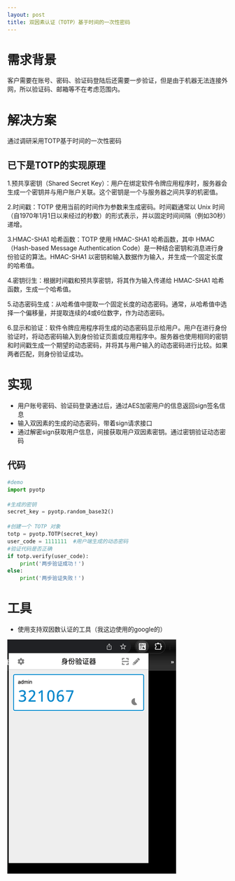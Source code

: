 ```yaml
---
layout: post 
title: 双因素认证（TOTP）基于时间的一次性密码
---
```


# 需求背景

客户需要在账号、密码、验证码登陆后还需要一步验证，但是由于机器无法连接外网，所以验证码、邮箱等不在考虑范围内。

# 解决方案

通过调研采用TOTP基于时间的一次性密码

## 已下是TOTP的实现原理

1.预共享密钥（Shared Secret Key）：用户在绑定软件令牌应用程序时，服务器会生成一个密钥并与用户账户关联。这个密钥是一个与服务器之间共享的机密值。

2.时间戳：TOTP 使用当前的时间作为参数来生成密码。时间戳通常以 Unix 时间（自1970年1月1日以来经过的秒数）的形式表示，并以固定时间间隔（例如30秒）递增。

3.HMAC-SHA1 哈希函数：TOTP 使用 HMAC-SHA1 哈希函数，其中 HMAC（Hash-based Message Authentication Code）是一种结合密钥和消息进行身份验证的算法。HMAC-SHA1
以密钥和输入数据作为输入，并生成一个固定长度的哈希值。

4.密钥衍生：根据时间戳和预共享密钥，将其作为输入传递给 HMAC-SHA1 哈希函数，生成一个哈希值。

5.动态密码生成：从哈希值中提取一个固定长度的动态密码。通常，从哈希值中选择一个偏移量，并提取连续的4或6位数字，作为动态密码。

6.显示和验证：软件令牌应用程序将生成的动态密码显示给用户。用户在进行身份验证时，将动态密码输入到身份验证页面或应用程序中。服务器也使用相同的密钥和时间戳生成一个期望的动态密码，并将其与用户输入的动态密码进行比较。如果两者匹配，则身份验证成功。

# 实现

- 用户账号密码、验证码登录通过后，通过AES加密用户的信息返回sign签名信息
- 输入双因素的生成的动态密码，带着sign请求接口
- 通过解密sign获取用户信息，间接获取用户双因素密钥。通过密钥验证动态密码

## 代码
```python
#demo
import pyotp

#生成的密钥
secret_key = pyotp.random_base32()

#创建一个 TOTP 对象
totp = pyotp.TOTP(secret_key)
user_code = 1111111  #用户端生成的动态密码
#验证代码是否正确
if totp.verify(user_code):
    print('两步验证成功！')
else:
    print('两步验证失败！')
```
# 工具
- 使用支持双因数认证的工具（我这边使用的google的）

![img.png](/images/blog/2023-07-12.png)
